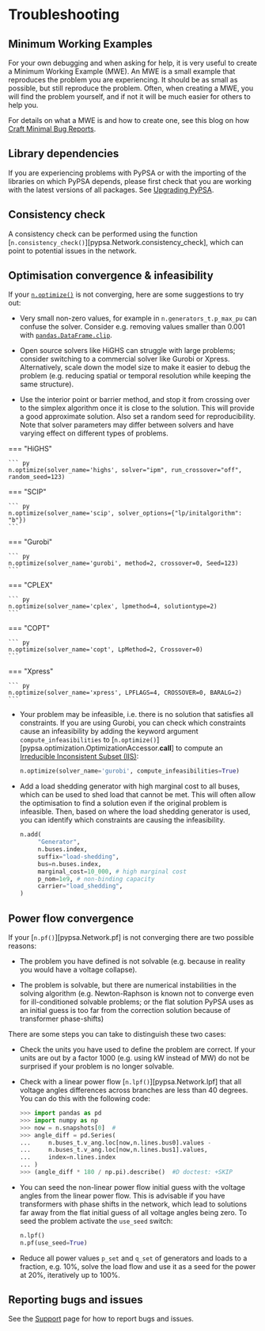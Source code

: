 <!--
SPDX-FileCopyrightText: PyPSA Contributors

SPDX-License-Identifier: CC-BY-4.0
-->

# Troubleshooting

## Minimum Working Examples

For your own debugging and when asking for help, it is very useful to create a
Minimum Working Example (MWE). An MWE is a small example that reproduces the
problem you are experiencing. It should be as small as possible, but still
reproduce the problem. Often, when creating a MWE, you will find the problem
yourself, and if not it will be much easier for others to help you.

For details on what a MWE is and how to create one, see this blog on how [Craft Minimal Bug Reports](https://matthewrocklin.com/minimal-bug-reports).

## Library dependencies

If you are experiencing problems with PyPSA or with the importing of the
libraries on which PyPSA depends, please first check that you are working with
the latest versions of all packages. See [Upgrading PyPSA](installation.md#upgrading).

## Consistency check

A consistency check can be performed using the function
[`n.consistency_check()`][pypsa.Network.consistency_check], which can point to
potential issues in the network.

## Optimisation convergence & infeasibility

If your [`n.optimize()`]() is not converging,
here are some suggestions to try out:

* Very small non-zero values, for example in `n.generators_t.p_max_pu` can
  confuse the solver. Consider e.g. removing values smaller than 0.001 with
  [`pandas.DataFrame.clip`](https://pandas.pydata.org/docs/reference/api/pandas.DataFrame.clip.html).

* Open source solvers like HiGHS can struggle with large problems; consider
  switching to a commercial solver like Gurobi or Xpress. Alternatively, scale
  down the model size to make it easier to debug the problem (e.g. reducing
  spatial or temporal resolution while keeping the same structure).

* Use the interior point or barrier method, and stop it from crossing over to
  the simplex algorithm once it is close to the solution. This will provide a
  good approximate solution. Also set a random seed for reproducibility. Note
  that solver parameters may differ between solvers and have varying effect on
  different types of problems.

=== "HiGHS"

    ``` py
    n.optimize(solver_name='highs', solver="ipm", run_crossover="off", random_seed=123)

=== "SCIP"

    ``` py
    n.optimize(solver_name='scip', solver_options={"lp/initalgorithm": "b"})  
    ```

=== "Gurobi"

    ``` py
    n.optimize(solver_name='gurobi', method=2, crossover=0, Seed=123)  
    ```

=== "CPLEX"

    ``` py
    n.optimize(solver_name='cplex', lpmethod=4, solutiontype=2)  
    ```

=== "COPT"

    ``` py
    n.optimize(solver_name='copt', LpMethod=2, Crossover=0)  
    ```

=== "Xpress"

    ``` py
    n.optimize(solver_name='xpress', LPFLAGS=4, CROSSOVER=0, BARALG=2)  
    ```

* Your problem may be infeasible, i.e. there is no solution that satisfies all
  constraints. If you are using Gurobi, you can check which constraints cause an
  infeasibility by adding the keyword argument `compute_infeasibilities` to
  [`n.optimize()`][pypsa.optimization.OptimizationAccessor.__call__] to compute an [Irreducible
  Inconsistent Subset
  (IIS)](https://support.gurobi.com/hc/en-us/articles/360029969391-How-do-I-determine-why-my-model-is-infeasible):

  ``` py
  n.optimize(solver_name='gurobi', compute_infeasibilities=True)  
  ```

* Add a load shedding generator with high marginal cost to all buses, which can
  be used to shed load that cannot be met. This will often allow the
  optimisation to find a solution even if the original problem is infeasible.
  Then, based on where the load shedding generator is used, you can identify
  which constraints are causing the infeasibility.

  ``` py
  n.add(
       "Generator",
       n.buses.index,
       suffix="load-shedding",
       bus=n.buses.index,
       marginal_cost=10_000, # high marginal cost
       p_nom=1e9, # non-binding capacity
       carrier="load_shedding",
  )
  ```

## Power flow convergence

If your [`n.pf()`][pypsa.Network.pf] is not converging there are two possible reasons:

* The problem you have defined is not solvable (e.g. because in
  reality you would have a voltage collapse).

* The problem is solvable, but there are numerical instabilities in the solving
  algorithm (e.g. Newton-Raphson is known not to converge even for
  ill-conditioned solvable problems; or the flat solution PyPSA uses as an
  initial guess is too far from the correction solution because of transformer
  phase-shifts)

There are some steps you can take to distinguish these two cases:

* Check the units you have used to define the problem are correct. If your units
  are out by a factor 1000 (e.g. using kW instead of MW) do not be surprised if
  your problem is no longer solvable.

* Check with a linear power flow [`n.lpf()`][pypsa.Network.lpf] that all voltage
  angles differences across branches are less than 40 degrees. You can do this with the following code:

  ``` py
  >>> import pandas as pd
  >>> import numpy as np
  >>> now = n.snapshots[0]  #
  >>> angle_diff = pd.Series(
  ...     n.buses_t.v_ang.loc[now,n.lines.bus0].values -
  ...     n.buses_t.v_ang.loc[now,n.lines.bus1].values,
  ...     index=n.lines.index
  ... )  
  >>> (angle_diff * 180 / np.pi).describe()  #D doctest: +SKIP
  ```

* You can seed the non-linear power flow initial guess with the
  voltage angles from the linear power flow. This is advisable if you
  have transformers with phase shifts in the network, which lead to
  solutions far away from the flat initial guess of all voltage angles
  being zero. To seed the problem activate the `use_seed` switch:

  ``` py
  n.lpf()
  n.pf(use_seed=True)
  ```

* Reduce all power values `p_set` and `q_set` of generators and
  loads to a fraction, e.g. 10%, solve the load flow and use it as a
  seed for the power at 20%, iteratively up to 100%.  

## Reporting bugs and issues

See the [Support](support.md) page for how to report bugs and issues.

